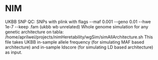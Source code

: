 # NIM
UKBB SNP QC: SNPs with plink with flags --maf 0.001 --geno 0.01 --hwe 1e-7 --keep .fam (ukbb wb unrelated)
Whole genome simulation for any genetic architecture on tabla: /home/aprilwei/projects/nimHeretability/wgSim/simAllArchitecture.sh
This file takes UKBB in-sample allele frequency (for simulating MAF based architecture) and in-sample ldscore (for simulating LD based architecture) as input.
